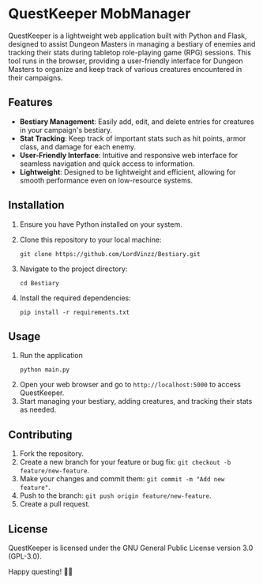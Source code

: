 # QuestKeeper MobManager

QuestKeeper is a lightweight web application built with Python and Flask, designed to assist Dungeon Masters in managing a bestiary of enemies and tracking their stats during tabletop role-playing game (RPG) sessions. This tool runs in the browser, providing a user-friendly interface for Dungeon Masters to organize and keep track of various creatures encountered in their campaigns.

## Features

- **Bestiary Management**: Easily add, edit, and delete entries for creatures in your campaign's bestiary.
- **Stat Tracking**: Keep track of important stats such as hit points, armor class, and damage for each enemy.
- **User-Friendly Interface**: Intuitive and responsive web interface for seamless navigation and quick access to information.
- **Lightweight**: Designed to be lightweight and efficient, allowing for smooth performance even on low-resource systems.

## Installation

1. Ensure you have Python installed on your system.
2. Clone this repository to your local machine:

   ```
   git clone https://github.com/LordVinzz/Bestiary.git
   ```
3. Navigate to the project directory:
   ```
   cd Bestiary
   ```
4. Install the required dependencies:
   ```
   pip install -r requirements.txt
   ```
   
## Usage
1. Run the application
	```
	python main.py
	```
2. Open your web browser and go to `http://localhost:5000` to access QuestKeeper.
3. Start managing your bestiary, adding creatures, and tracking their stats as needed.

## Contributing

1.  Fork the repository.
2.  Create a new branch for your feature or bug fix: `git checkout -b feature/new-feature`.
3.  Make your changes and commit them: `git commit -m "Add new feature"`.
4.  Push to the branch: `git push origin feature/new-feature`.
5.  Create a pull request.

## License

QuestKeeper is licensed under the GNU General Public License version 3.0 (GPL-3.0).

Happy questing! 🐉✨
